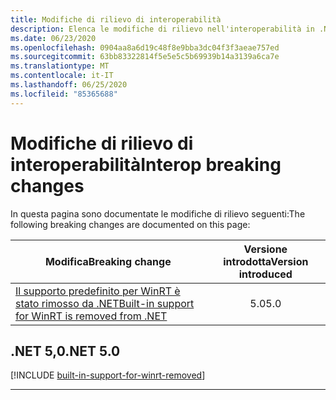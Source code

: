 ```yaml
---
title: Modifiche di rilievo di interoperabilità
description: Elenca le modifiche di rilievo nell'interoperabilità in .NET Core e .NET 5,0 e versioni successive.
ms.date: 06/23/2020
ms.openlocfilehash: 0904aa8a6d19c48f8e9bba3dc04f3f3aeae757ed
ms.sourcegitcommit: 63bb83322814f5e5e5c5b69939b14a3139a6ca7e
ms.translationtype: MT
ms.contentlocale: it-IT
ms.lasthandoff: 06/25/2020
ms.locfileid: "85365688"
---
```

# <a name="interop-breaking-changes"></a><span data-ttu-id="69d17-103">Modifiche di rilievo di interoperabilità</span><span class="sxs-lookup"><span data-stu-id="69d17-103">Interop breaking changes</span></span>

<span data-ttu-id="69d17-104">In questa pagina sono documentate le modifiche di rilievo seguenti:</span><span class="sxs-lookup"><span data-stu-id="69d17-104">The following breaking changes are documented on this page:</span></span>

| <span data-ttu-id="69d17-105">Modifica</span><span class="sxs-lookup"><span data-stu-id="69d17-105">Breaking change</span></span> | <span data-ttu-id="69d17-106">Versione introdotta</span><span class="sxs-lookup"><span data-stu-id="69d17-106">Version introduced</span></span> |
| - | :-: |
| [<span data-ttu-id="69d17-107">Il supporto predefinito per WinRT è stato rimosso da .NET</span><span class="sxs-lookup"><span data-stu-id="69d17-107">Built-in support for WinRT is removed from .NET</span></span>](#built-in-support-for-winrt-is-removed-from-net) | <span data-ttu-id="69d17-108">5.0</span><span class="sxs-lookup"><span data-stu-id="69d17-108">5.0</span></span> |

## <a name="net-50"></a><span data-ttu-id="69d17-109">.NET 5,0</span><span class="sxs-lookup"><span data-stu-id="69d17-109">.NET 5.0</span></span>

[!INCLUDE [built-in-support-for-winrt-removed](~/includes/core-changes/interop/5.0/built-in-support-for-winrt-removed.md)]

***
